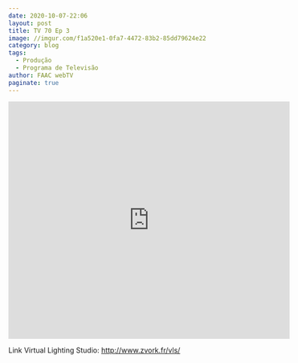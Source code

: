 ```yaml
---
date: 2020-10-07-22:06
layout: post
title: TV 70 Ep 3
image: //imgur.com/f1a520e1-0fa7-4472-83b2-85dd79624e22
category: blog
tags:
  - Produção 
  - Programa de Televisão
author: FAAC webTV
paginate: true
---
```


<iframe src="https://www.facebook.com/plugins/video.php?href=https%3A%2F%2Fwww.facebook.com%2Ffaacwebtv%2Fvideos%2F389152522089222%2F&show_text=1&width=560" width="560" height="474" style="border:none;overflow:hidden" scrolling="no" frameborder="0" allowTransparency="true" allow="encrypted-media" allowFullScreen="true"></iframe>

Link Virtual Lighting Studio: 
http://www.zvork.fr/vls/
